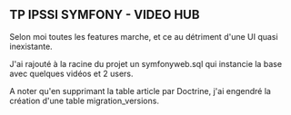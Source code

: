 ## TP IPSSI SYMFONY - VIDEO HUB

Selon moi toutes les features marche, et ce au détriment d'une UI
quasi inexistante.

J'ai rajouté à la racine du projet un symfonyweb.sql qui instancie la base avec quelques vidéos
et 2 users.

A noter qu'en supprimant la table article par Doctrine, j'ai engendré la création d'une table
migration_versions.
